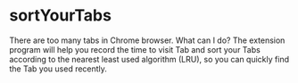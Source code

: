 # sortYourTabs
There are too many tabs in Chrome browser. What can I do? The extension program will help you record the time to visit Tab and sort your Tabs according to the nearest least used algorithm (LRU), so you can quickly find the Tab you used recently.
